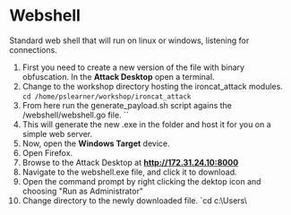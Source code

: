 # Webshell


Standard web shell that will run on linux or windows, listening for connections.

1. First you need to create a new version of the file with binary obfuscation. In the **Attack Desktop** open a terminal.
2. Change to the workshop directory hosting the ironcat_attack modules.
`cd /home/pslearner/workshop/ironcat_attack`
3. From here run the generate_payload.sh script agains the /webshell/webshell.go file.
``
4. This will generate the new .exe in the folder and host it for you on a simple web server.
5. Now, open the **Windows Target** device.
6. Open Firefox.
7. Browse to the Attack Desktop at **http://172.31.24.10:8000**
8. Navigate to the webshell.exe file, and click it to download.
9. Open the command prompt by right clicking the dektop icon and choosing "Run as Administrator"
10. Change directory to the newly downloaded file. `cd c:\Users\





